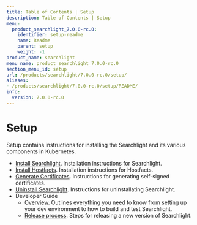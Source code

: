 ```yaml
---
title: Table of Contents | Setup
description: Table of Contents | Setup
menu:
  product_searchlight_7.0.0-rc.0:
    identifier: setup-readme
    name: Readme
    parent: setup
    weight: -1
product_name: searchlight
menu_name: product_searchlight_7.0.0-rc.0
section_menu_id: setup
url: /products/searchlight/7.0.0-rc.0/setup/
aliases:
- /products/searchlight/7.0.0-rc.0/setup/README/
info:
  version: 7.0.0-rc.0
---
```


# Setup

Setup contains instructions for installing the Searchlight and its various components in Kubernetes.

- [Install Searchlight](/products/searchlight/7.0.0-rc.0/setup/install). Installation instructions for Searchlight.
- [Install Hostfacts](/products/searchlight/7.0.0-rc.0/setup/hostfacts). Installation instructions for Hostfacts.
- [Generate Certificates](/products/searchlight/7.0.0-rc.0/setup/certificate). Instructions for generating self-signed certificates.
- [Uninstall Searchlight](/products/searchlight/7.0.0-rc.0/setup/uninstall). Instructions for uninstallating Searchlight.
- Developer Guide
  - [Overview](/products/searchlight/7.0.0-rc.0/setup/developer-guide/overview). Outlines everything you need to know from setting up your dev environment to how to build and test Searchlight.
  - [Release process](/products/searchlight/7.0.0-rc.0/setup/developer-guide/release). Steps for releasing a new version of Searchlight.
